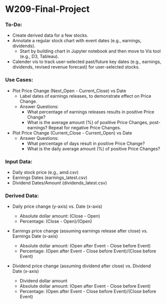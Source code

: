 # W209-Final-Project

### To-Do:
* Create derived data for a few stocks.
* Annotate a regular stock chart with event dates (e.g., earnings, dividends).
  - Start by building chart in Jupyter notebook and then move to Vis tool (e.g., D3, Tableau).
* Calender vis to track user-selected past/future key dates (e.g., earnings, dividends, revised revenue forecast) for user-selected stocks.

### Use Cases:
* Plot Price Change (Next_Open - Current_Close) vs Date
  - Label dates of earnings releases, to demonstrate effect on Price Change.
  - Answer Questions:
    * What percentage of earnings releases results in positive Price Change?
    * What is the average amount (%) of positive Price Changes, post-earnings?  Repeat for negative Price Changes.
* Plot Price Change (Current_Close - Current_Open) vs Date
  - Answer Questions:
    * What percentage of days result in positive Price Change?
    * What is the daily average amount (%) of positive Price Changes?

### Input Data:
* Daily stock price (e.g., amd.csv)
* Earnings Dates (earnings_latest.csv)
* Dividend Dates/Amount (dividends_latest.csv)


### Derived Data:
* Daily price change (y-axis) vs. Date (x-axis)
  - Absolute dollar amount: (Close - Open)
  - Percentage: (Close - Open)/(Open) 
  
* Earnings price change (assuming earnings release after close) vs. Earnings Date (x-axis)
  - Absolute dollar amount: (Open after Event - Close before Event)
  - Percentage: (Open after Event - Close before Event)/(Close before Event)
  
* Dividend price change (assuming dividend after close) vs. Dividend Date (x-axis)
  - Dividend dollar amount
  - Absolute dollar amount: (Open after Event - Close before Event)
  - Percentage: (Open after Event - Close before Event)/(Close before Event)
